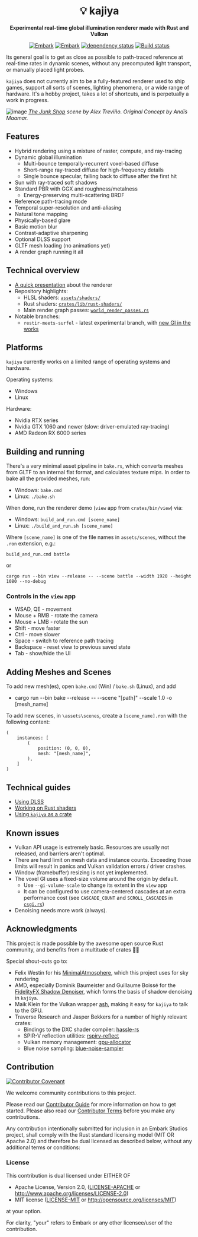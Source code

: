 <!-- Allow this file to not have a first line heading -->
<!-- markdownlint-disable-file MD041 -->

<!-- inline html -->
<!-- markdownlint-disable-file MD033 -->

<div align="center">
   
# 💡 kajiya

**Experimental real-time global illumination renderer made with Rust and Vulkan**

[![Embark](https://img.shields.io/badge/embark-open%20source-blueviolet.svg)](https://embark.dev)
[![Embark](https://img.shields.io/badge/discord-ark-%237289da.svg?logo=discord)](https://discord.gg/dAuKfZS)
[![dependency status](https://deps.rs/repo/github/EmbarkStudios/kajiya/status.svg)](https://deps.rs/repo/github/EmbarkStudios/kajiya)
[![Build status](https://github.com/EmbarkStudios/kajiya/workflows/CI/badge.svg)](https://github.com/EmbarkStudios/kajiya/actions)
</div>

Its general goal is to get as close as possible to path-traced reference at real-time rates in dynamic scenes, without any precomputed light transport, or manually placed light probes.

`kajiya` does not currently aim to be a fully-featured renderer used to ship games, support all sorts of scenes, lighting phenomena, or a wide range of hardware. It's a hobby project, takes a lot of shortcuts, and is perpetually a work in progress.

![image](https://user-images.githubusercontent.com/16522064/146754251-4a022514-03c9-420a-ac84-4f780f3b670b.png)
_[The Junk Shop](https://cloud.blender.org/p/gallery/5dd6d7044441651fa3decb56) scene by Alex Treviño. Original Concept by Anaïs Maamar._

## Features

* Hybrid rendering using a mixture of raster, compute, and ray-tracing
* Dynamic global illumination
    * Multi-bounce temporally-recurrent voxel-based diffuse
    * Short-range ray-traced diffuse for high-frequency details
    * Single bounce specular, falling back to diffuse after the first hit
* Sun with ray-traced soft shadows
* Standard PBR with GGX and roughness/metalness
    * Energy-preserving multi-scattering BRDF
* Reference path-tracing mode
* Temporal super-resolution and anti-aliasing
* Natural tone mapping
* Physically-based glare
* Basic motion blur
* Contrast-adaptive sharpening
* Optional DLSS support
* GLTF mesh loading (no animations yet)
* A render graph running it all

## Technical overview

* [A quick presentation](https://docs.google.com/presentation/d/1LWo5TtWUAH9d62sGY9Sjmu1JqIs8BsxLbVDxLuhhX8U/edit?usp=sharing) about the renderer
* Repository highlights:
  * HLSL shaders: [`assets/shaders/`](assets/shaders)
  * Rust shaders: [`crates/lib/rust-shaders/`](crates/lib/rust-shaders)
  * Main render graph passes: [`world_render_passes.rs`](crates/lib/kajiya/src/world_render_passes.rs)
* Notable branches:
  * `restir-meets-surfel` - latest experimental branch, with [new GI in the works](https://gist.github.com/h3r2tic/ba39300c2b2ca4d9ca5f6ff22350a037)

## Platforms

`kajiya` currently works on a limited range of operating systems and hardware.

Operating systems:
* Windows
* Linux

Hardware:
* Nvidia RTX series
* Nvidia GTX 1060 and newer (slow: driver-emulated ray-tracing)
* AMD Radeon RX 6000 series

## Building and running

There's a very minimal asset pipeline in `bake.rs`, which converts meshes from GLTF to an internal flat format, and calculates texture mips. In order to bake all the provided meshes, run:

* Windows: `bake.cmd`
* Linux: `./bake.sh`

When done, run the renderer demo (`view` app from `crates/bin/view`) via:

* Windows: `build_and_run.cmd [scene_name]`
* Linux: `./build_and_run.sh [scene_name]`

Where `[scene_name]` is one of the file names in `assets/scenes`, without the `.ron` extension, e.g.:

```
build_and_run.cmd battle
```

or

```
cargo run --bin view --release -- --scene battle --width 1920 --height 1080 --no-debug
```

### Controls in the `view` app

* WSAD, QE - movement
* Mouse + RMB - rotate the camera
* Mouse + LMB - rotate the sun
* Shift - move faster
* Ctrl - move slower
* Space - switch to reference path tracing
* Backspace - reset view to previous saved state
* Tab - show/hide the UI

## Adding Meshes and Scenes

To add new mesh(es), open `bake.cmd` (Win) / `bake.sh` (Linux), and add

* cargo run --bin bake --release -- --scene "[path]" --scale 1.0 -o [mesh_name]

To add new scenes, in `\assets\scenes`, create a `[scene_name].ron` with the following content:

```
(
    instances: [
        (
            position: (0, 0, 0),
            mesh: "[mesh_name]",
        ),
    ]
)
```

## Technical guides
* [Using DLSS](docs/using-dlss.md)
* [Working on Rust shaders](docs/rust-shaders.md)
* [Using `kajiya` as a crate](docs/using-kajiya.md)

## Known issues

* Vulkan API usage is extremely basic. Resources are usually not released, and barriers aren't optimal.
* There are hard limit on mesh data and instance counts. Exceeding those limits will result in panics and Vulkan validation errors / driver crashes.
* Window (framebuffer) resizing is not yet implemented.
* The voxel GI uses a fixed-size volume around the origin by default.
    * Use `--gi-volume-scale` to change its extent in the `view` app
    * It can be configured to use camera-centered cascades at an extra performance cost (see `CASCADE_COUNT` and `SCROLL_CASCADES` in [`csgi.rs`](../crates/lib/kajiya/src/renderers/csgi.rs`))
* Denoising needs more work (always).

## Acknowledgments

This project is made possible by the awesome open source Rust community, and benefits from a multitude of crates 💖🦀

Special shout-outs go to:

* Felix Westin for his [MinimalAtmosphere](https://github.com/Fewes/MinimalAtmosphere), which this project uses for sky rendering
* AMD, especially Dominik Baumeister and Guillaume Boissé for the [FidelityFX Shadow Denoiser](https://gpuopen.com/fidelityfx-denoiser/), which forms the basis of shadow denoising in `kajiya`.
* Maik Klein for the Vulkan wrapper [ash](https://github.com/MaikKlein/ash), making it easy for `kajiya` to talk to the GPU.
* Traverse Research and Jasper Bekkers for a number of highly relevant crates:
  * Bindings to the DXC shader compiler: [hassle-rs](https://github.com/Traverse-Research/hassle-rs)
  * SPIR-V reflection utilities: [rspirv-reflect](https://github.com/Traverse-Research/rspirv-reflect)
  * Vulkan memory management: [gpu-allocator](https://github.com/Traverse-Research/gpu-allocator)
  * Blue noise sampling: [blue-noise-sampler](https://github.com/Jasper-Bekkers/blue-noise-sampler)

## Contribution

[![Contributor Covenant](https://img.shields.io/badge/contributor%20covenant-v1.4-ff69b4.svg)](../main/CODE_OF_CONDUCT.md)

We welcome community contributions to this project.

Please read our [Contributor Guide](CONTRIBUTING.md) for more information on how to get started.
Please also read our [Contributor Terms](CONTRIBUTING.md#contributor-terms) before you make any contributions.

Any contribution intentionally submitted for inclusion in an Embark Studios project, shall comply with the Rust standard licensing model (MIT OR Apache 2.0) and therefore be dual licensed as described below, without any additional terms or conditions:

### License

This contribution is dual licensed under EITHER OF

* Apache License, Version 2.0, ([LICENSE-APACHE](LICENSE-APACHE) or <http://www.apache.org/licenses/LICENSE-2.0>)
* MIT license ([LICENSE-MIT](LICENSE-MIT) or <http://opensource.org/licenses/MIT>)

at your option.

For clarity, "your" refers to Embark or any other licensee/user of the contribution.
